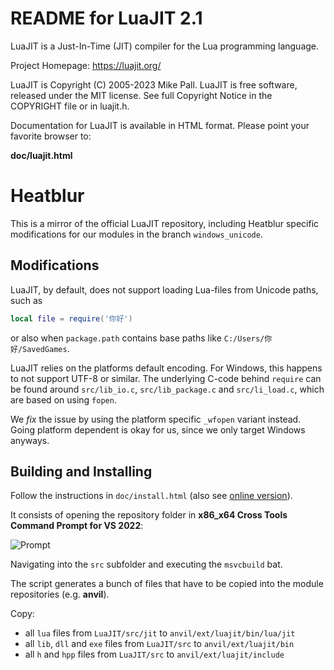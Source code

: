 # README for LuaJIT 2.1

LuaJIT is a Just-In-Time (JIT) compiler for the Lua programming language.

Project Homepage: https://luajit.org/

LuaJIT is Copyright (C) 2005-2023 Mike Pall.
LuaJIT is free software, released under the MIT license.
See full Copyright Notice in the COPYRIGHT file or in luajit.h.

Documentation for LuaJIT is available in HTML format.
Please point your favorite browser to:

**doc/luajit.html**

# Heatblur

This is a mirror of the official LuaJIT repository, including Heatblur specific
modifications for our modules in the branch `windows_unicode`.

## Modifications

LuaJIT, by default, does not support loading Lua-files from Unicode paths, such
as

```lua
local file = require('你好')
```

or also when `package.path` contains base paths like `C:/Users/你好/SavedGames`.

LuaJIT relies on the platforms default encoding. For Windows, this happens to
not support UTF-8 or similar. The underlying C-code behind `require` can be
found around `src/lib_io.c`, `src/lib_package.c` and `src/li_load.c`, which are
based on using `fopen`.

We _fix_ the issue by using the platform specific `_wfopen` variant instead.
Going platform dependent is okay for us, since we only target Windows anyways.

## Building and Installing

Follow the instructions in `doc/install.html` (also see [online version](http://luajit.org/install.html)).

It consists of opening the repository folder in **x86_x64 Cross Tools Command Prompt for VS 2022**:

![Prompt](https://i.imgur.com/veM8bZA.png)

Navigating into the `src` subfolder and executing the `msvcbuild` bat.

The script generates a bunch of files that have to be copied into the module repositories (e.g. **anvil**).

Copy:

* all `lua` files from `LuaJIT/src/jit` to `anvil/ext/luajit/bin/lua/jit`
* all `lib`, `dll` and `exe` files from `LuaJIT/src` to `anvil/ext/luajit/bin`
* all `h` and `hpp` files from `LuaJIT/src` to `anvil/ext/luajit/include`
